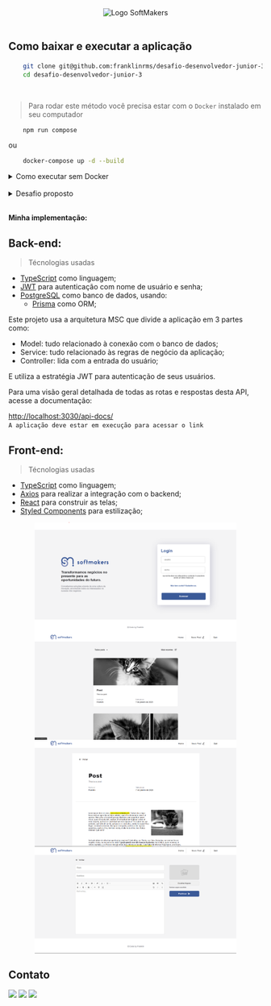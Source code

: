 <div align="center">
  <img src="https://vagas.softmakers.com.br/assets/img/logotipo14xxhdpi.png" width="400" alt="Logo SoftMakers" />
</div>

<br>

## Como baixar e executar a aplicação

```bash
    git clone git@github.com:franklinrms/desafio-desenvolvedor-junior-3.git
    cd desafio-desenvolvedor-junior-3
```

<br>

> Para rodar este método você precisa estar com o `Docker` instalado em seu computador

```bash
    npm run compose
```

ou

```bash
    docker-compose up -d --build
```

<details>
  <summary>Como executar sem Docker</summary>
  
  <br>
  
> Para rodar este método você precisa estar com o ``node`` instalado em seu computador e acesso a um banco de dados ``PostgreSQL``

- Para instalar dependências do Backend:

```bash
    cd server && npm install
```

Você deverá configurar as variáveis de ambiente em um arquivo `.env`

> `env.example`

```env
  PORT=3030
  DATABASE_URL=postgres://postgres:postgres@localhost:5432/blog
  JWT_SECRET=secret
```

- Para executar a api:
  `bash
     npm start
    `
  <br>

- Para instalar dependências do Frontend:

```bash
    cd web && npm install
```

- Para executar o projeto:

```bash
    npm start
```

</details>

<br>

<details>
  <summary>Desafio proposto </summary>

# Desafio - Desenvolvedor Fullstack Junior 3.

Seja bem-vindo! Este desafio foi projetado para avaliar a sua capacidade técnica como candidato à vaga de Desenvolvedor Fullstack Junior 3.

## Instruções

- Faça um fork deste repositório;
- Utilize alguma das tecnologias (front-end e back-end) informadas na proposta desse desafio;
- Crie um passo a passo de como rodar a sua aplicação;
- Após finalizar, submeta um pull request com um comentário informando o seu e-mail de contato e aguarde nossa avaliação.

## Proposta

Você deverá desenvolver um blog. Para isso, separamos a proposta desse desafio em duas etapas:

**Back-end:**
Desenvolva uma Restful API utilizando Node.JS que contenha as seguintes rotas:

- `/register` - [POST] - esta rota deve cadastrar um usuário;
- `/login` - [POST] - esta rota deve autenticar um usuário;
- `/posts` - [POST] - esta rota deve cadastrar uma postagem mantendo a referência do autor. (requer autenticação);
- `/posts/{id}` - [PUT] - esta rota deve editar a postagem do ID especificado mantendo a referência do autor. (requer autenticação);
- `/posts` - [GET] - esta rota deve retornar a lista de todas as postagens ordenadas das mais recentes para as mais antigas com a possibilidade de inverter esta ordenação e de retornar apenas as postagens do usuário que fez a requisição (requer autenticação);
- `/posts/{id}` - [GET] - esta rota deve retornar a postagem do ID especificado com todos os seus dados (requer autenticação);
- `/posts/{id}` - [DELETE] - esta rota deve deletar a postagem do ID especificado.

**Front-end:**
Desenvolva uma aplicação web utilizando o framework front-end react e esta deve atender as seguintes histórias de usuário:

- Eu como usuário desejo me cadastrar;
- Eu como usuário desejo realizar login;
- Eu como usuário autenticado desejo visualizar todas as postagens;
- Eu como usuário autenticado desejo visualizar os detalhes de uma postagem;
- Eu como usuário autenticado desejo visualizar todas as minhas postagens;
- Eu como usuário autenticado desejo criar uma postagem;
- Eu como usuário autenticado desejo editar uma postagem que eu criei;
- Eu como usuário autenticado desejo deletar uma postagem que eu criei.
  > **Observações:**
  >
  > - Sua aplicação web DEVE se comunicar com sua API;
  > - Você pode utilizar o banco de dados de sua preferência.

## Diferenciais

Será considerado como diferenciais a utilização ou o conhecimento nas seguintes tecnologias:

- Utilização de algum ORM;
- Conhecimento em React Native;
- Conhecimento em Firebase;
- Conhecimento em Docker;
- Conhecimento em infraestrutura em nuvem.

</details>

<br>

**Minha implementação:**

## Back-end:

> Técnologias usadas

- [TypeScript](https://www.typescriptlang.org/) como linguagem;
- [JWT](https://jwt.io/introduction) para autenticação com nome de usuário e senha;
- [PostgreSQL](https://www.postgresql.org/) como banco de dados, usando:
  - [Prisma](https://www.prisma.io/) como ORM;

Este projeto usa a arquitetura MSC que divide a aplicação em 3 partes como:

- Model: tudo relacionado à conexão com o banco de dados;
- Service: tudo relacionado às regras de negócio da aplicação;
- Controller: lida com a entrada do usuário;

E utiliza a estratégia JWT para autenticação de seus usuários.

Para uma visão geral detalhada de todas as rotas e respostas desta API, acesse a documentação:

[http://localhost:3030/api-docs/](http://localhost:3030/api-docs/)  
 `A aplicação deve estar em execução para acessar o link`

## Front-end:

> Técnologias usadas

- [TypeScript](https://www.typescriptlang.org/) como linguagem;
- [Axios](https://axios-http.com/ptbr/) para realizar a integração com o backend;
- [React](https://reactjs.org/) para construir as telas;
- [Styled Components](https://styled-components.com/) para estilização;

<div style="display:flex;justify-content:space-around;flex-flow:row wrap">
  <img src="./images/frame-01.png" width="400px"/>
  <img src="./images/frame-02.png" width="400px"/>
  <img src="./images/frame-03.png" width="400px"/>
  <img src="./images/frame-04.png" width="400px"/>
</div>

## Contato

<a href="https://www.linkedin.com/in/franklinrms/" target="_blank"><img src="https://img.shields.io/badge/linkedin-%23181717.svg?style=for-the-badge&logo=linkedin&logoColor=2396ED&color=0D1117"></a>
<a href="mailto:franklinramos@outlook.com" target="_blank"><img src="https://img.shields.io/badge/Email-%23181717?style=for-the-badge&logo=microsoft-outlook&logoColor=2396ED&color=0D1117"></a>
<a href="https://www.codebyfranklin.cf/" target="_blank"><img src="https://img.shields.io/badge/Portfolio-%23181717.svg?style=for-the-badge&logo=react&logoColor=2396ED&color=0D1117"></a>
